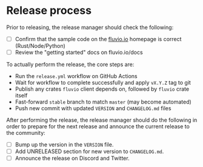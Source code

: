 # Release process

Prior to releasing, the release manager should check the following:

- [ ] Confirm that the sample code on the [fluvio.io] homepage is correct (Rust/Node/Python)
- [ ] Review the "getting started" docs on fluvio.io/docs

[fluvio.io]: https://fluvio.io

To actually perform the release, the core steps are:

- Run the `release.yml` workflow on GitHub Actions
- Wait for workflow to complete successfully and apply `vX.Y.Z` tag to git
- Publish any crates `fluvio` client depends on, followed by `fluvio` crate itself
- Fast-forward `stable` branch to match `master` (may become automated)
- Push new commit with updated `VERSION` and `CHANGELOG.md` files

After performing the release, the release manager should do the following in order
to prepare for the next release and announce the current release to the community:

- [ ] Bump up the version in the `VERSION` file.
- [ ] Add UNRELEASED section for new version to `CHANGELOG.md`.
- [ ] Announce the release on Discord and Twitter.
